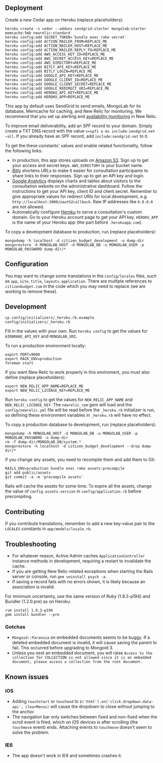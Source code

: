 ## Deployment

Create a new Cedar app on Heroku (replace placeholders):

    heroku create -s cedar --addons sendgrid:starter mongolab:starter memcache:5mb newrelic:standard
    heroku config:add SECRET_TOKEN=`bundle exec rake secret`
    heroku config:add ACTION_MAILER_FROM=REPLACE_ME
    heroku config:add ACTION_MAILER_HOST=REPLACE_ME
    heroku config:add ACTION_MAILER_REPLY_TO=REPLACE_ME
    heroku config:add AWS_ACCESS_KEY_ID=REPLACE_ME
    heroku config:add AWS_SECRET_ACCESS_KEY=REPLACE_ME
    heroku config:add AWS_DIRECTORY=REPLACE_ME
    heroku config:add BITLY_API_KEY=REPLACE_ME
    heroku config:add BITLY_LOGIN=REPLACE_ME
    heroku config:add GOOGLE_API_KEY=REPLACE_ME
    heroku config:add GOOGLE_CLIENT_ID=REPLACE_ME
    heroku config:add GOOGLE_CLIENT_SECRET=REPLACE_ME
    heroku config:add GOOGLE_REDIRECT_URI=REPLACE_ME
    heroku config:add HEROKU_API_KEY=REPLACE_ME
    heroku config:add HEROKU_APP=REPLACE_ME

This app by default uses SendGrid to send emails, MongoLab for its database, Memcache for caching, and New Relic for monitoring. We recommend that you set up alerting and [availability monitoring](https://newrelic.com/docs/features/availability-monitoring-faq) in New Relic.

To improve email deliverability, add an SPF record to your domain. Simply create a TXT DNS record with the value `v=spf1 a mx include:sendgrid.net ~all`. If you already have an SPF record, add `include:sendgrid.net` to it.

To get the these constants' values and enable related functionality, follow the following links:
* In production, this app stores uploads on [Amazon S3](http://aws.amazon.com/s3/). Sign up to get your access and secret keys. `AWS_DIRECTORY` is your bucket name.
* [Bitly](http://bitly.com/a/your_api_key/) shortens URLs to make it easier for consultation participants to share links to their responses. Sign up to get an API key and login.
* [Google Analytics](https://developers.google.com/analytics/resources/tutorials/hello-analytics-api#register_project) displays charts and tables about visitors to the consultation website on the administrative dashboard. Follow the instructions to get your API key, client ID and client secret. Remember to give appropriate values for redirect URIs for local development, e.g. `http://localhost:3000/oauth2callback`. Raw IP addresses like `0.0.0.0` are not allowed.
* Automatically configure [Heroku](https://api.heroku.com/account) to serve a consultation's custom domain. Go to your Heroku account page to get your API key. `HEROKU_APP` is the name of your Heroku app (the part before `.herokuapp.com`).

To copy a development database to production, run (replace placeholders):

    mongodump -h localhost -d citizen_budget_development -o dump-dir
    mongorestore -h MONGOLAB_HOST -d MONGOLAB_DB -u MONGOLAB_USER -p MONGOLAB_PASSWORD dump-dir/*

## Configuration

You may want to change some translations in the `config/locales` files, such as `app`, `site_title`, `layouts.application`.  There are multiple references to `citizenbudget.com` in the code which you may need to replace (we are working to remove these).

## Development

    cp config/initializers/_heroku.rb.example config/initializers/_heroku.rb

Fill in the values with your own. Run `heroku config` to get the values for `AIRBRAKE_API_KEY` and `MONGOLAB_URI`.

To run a production environment locally:

    export PORT=9000
    export RACK_ENV=production
    foreman start

If you want New Relic to work properly in this enviroment, you must also define (replace placeholders):

    export NEW_RELIC_APP_NAME=REPLACE_ME
    export NEW_RELIC_LICENSE_KEY=REPLACE_ME

Run `heroku config` to get the values for `NEW_RELIC_APP_NAME` and `NEW_RELIC_LICENSE_KEY`. The `newrelic_rpm` gem will load and the `config/newrelic.yml` file will be read before the `_heroku.rb` initializer is run, so defining these environment variables in `_heroku.rb` will have no effect.

To copy a production database to development, run (replace placeholders):

    mongodump -h MONGOLAB_HOST -d MONGOLAB_DB -u MONGOLAB_USER -p MONGOLAB_PASSWORD -o dump-dir
    rm -f dump-dir/MONGOLAB_DB/system.*
    mongorestore -h localhost -d citizen_budget_development --drop dump-dir/*

If you change any assets, you need to recompile them and add them to Git:

    RAILS_ENV=production bundle exec rake assets:precompile
    git add public/assets
    git commit -a -m 'precompile assets'

Rails will cache the assets for some time. To expire all the assets, change the value of `config.assets.version` in `config/application.rb` before precompiling.

## Contributing

If you contribute translations, remember to add a new key-value pair to the `LOCALES` constants in `app/models/locale.rb`.

## Troubleshooting

* For whatever reason, Active Admin caches `ApplicationController` instance methods in development, requiring a restart to invalidate the cache.
* If you are getting New Relic-related exceptions when starting the Rails server or console, run `gem uninstall psych -a`.
* If saving a record fails with no errors shown, it is likely because an association is invalid.

For minimum uncertainty, use the same version of Ruby (1.9.3-p194) and Bundler (1.2.0.pre) as on Heroku:

    rvm install 1.9.3-p194
    gem install bundler --pre

### Gotchas

* `Mongoid::Paranoia` on embedded documents seems to be buggy. If a deleted embedded document is invalid, it will cause saving the parent to fail. This occurred before upgrading to Mongoid 3.
* Unless you nest an embedded document, you will raise `Access to the collection for COLLECTION is not allowed since it is an embedded document, please access a collection from the root document.`

## Known issues

### iOS

* Adding `touchstart` or `touchend` to `$('html').on('click.dropdown.data-api', clearMenus)` will cause the dropdown to close without jumping to the anchor.
* The navigation bar only switches between fixed and non-fixed when the scroll event is fired, which on iOS devices is after scrolling (the `touchmove` event) ends. Attaching events to `touchmove` doesn't seem to solve the problem.

### IE6

* The app doesn't work in IE6 and sometimes crashes it.
